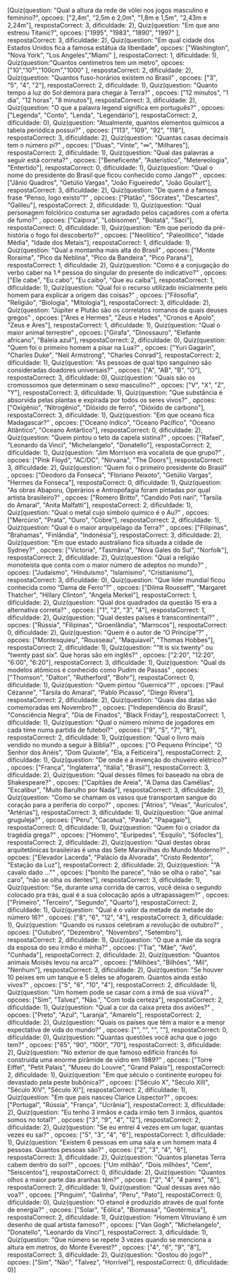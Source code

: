 [Quiz(question: "Qual a altura da rede de vôlei nos jogos masculino e feminino?", opcoes: ["2,4m", "2,5m e 2,0m", "1,8m e 1,5m", "2,43m e 2,24m"], respostaCorrect: 3, dificuldade: 2),
                          Quiz(question: "Em que ano estreou Titanic?", opcoes: ["1995", "1983", "1890", "1997" ], respostaCorrect: 3, dificuldade: 2),
                          Quiz(question: "Em qual cidade dos Estados Unidos fica a famosa estátua da liberdade", opcoes: ["Washington", "Nova York", "Los Angeles","Miami" ], respostaCorrect: 1, dificuldade: 1),
    Quiz(question:"Quantos centímetros tem um metro", opcoes: ["10","10³","100cm","1000"  ], respostaCorrect: 2, dificuldade: 2),
                          Quiz(question: "Quantos fuso-horários existem no Brasil" , opcoes: ["3", "5", "4", "2"], respostaCorrect: 2, dificuldade: 1),
                         Quiz(question: "Quanto tempo a luz do Sol demora para chegar à Terra?" , opcoes: ["12 minutos", "1 dia", "12 horas", "8 minutos"], respostaCorrect: 3, dificuldade: 2),
                         Quiz(question: "O que a palavra legend significa em português?" , opcoes: ["Legenda", "Conto", "Lenda", "Legendário"], respostaCorrect: 2, dificuldade: 0),
                         Quiz(question: "Atualmente, quantos elementos químicos a tabela periódica possui?" , opcoes: ["113", "109", "92", "118"], respostaCorrect: 3, dificuldade: 2),
                         Quiz(question: "Quantas casas decimais tem o número pi?" , opcoes: ["Duas", "Vinte", "∞", "Milhares"], respostaCorrect: 2, dificuldade: 1),
                         Quiz(question: "Qual das palavras a seguir está correta?" , opcoes: ["Beneficente", "Asteristico", "Metereologia", "Entertido"], respostaCorrect: 0, dificuldade: 1),
                         Quiz(question: "Qual o nome do presidente do Brasil que ficou conhecido como Jango?" , opcoes: ["Jânio Quadros", "Getúlio Vargas", "João Figueiredo", "João Goulart"], respostaCorrect: 3, dificuldade: 2),
                         Quiz(question: "De quem é a famosa frase “Penso, logo existo”?" , opcoes: ["Platão", "Sócrates", "Descartes", "Galileu"], respostaCorrect: 2, dificuldade: 1),
                         Quiz(question: "Qual personagem folclórico costuma ser agradado pelos caçadores com a oferta de fumo?" , opcoes: ["Caipora", "Lobisomen", "Boitatá", "Saci"], respostaCorrect: 0, dificuldade: 1),
                         Quiz(question: "Em que período da pré-história o fogo foi descoberto?" , opcoes: ["Neolítico", "Paleolítico", "Idade Média", "Idade dos Metais"], respostaCorrect: 1, dificuldade: 1),
                         Quiz(question: "Qual a montanha mais alta do Brasil" , opcoes: ["Monte Roraima", "Pico da Neblina", "Pico da Bandeira", "Pico Paraná"], respostaCorrect: 1, dificuldade: 2),
                         Quiz(question: "Como é a conjugação do verbo caber na 1.ª pessoa do singular do presente do indicativo?" , opcoes: ["Ele cabe", "Eu cabo", "Eu caibo", "Que eu caiba"], respostaCorrect: 1, dificuldade: 1),
                         Quiz(question: "Qual foi o recurso utilizado inicialmente pelo homem para explicar a origem das coisas?" , opcoes: ["Filosofia", "Religião", "Biologia", "Mitologia"], respostaCorrect: 3, dificuldade: 2),
                         Quiz(question: "Júpiter e Plutão são os correlatos romanos de quais deuses gregos" , opcoes: ["Ares e Hermes", "Zeus e Hades", "Cronos e Apolo", "Zeus e Ares"], respostaCorrect: 1, dificuldade: 1),
                         Quiz(question: "Qual o maior animal terrestre" , opcoes: ["Girafa", "Dinossauro", "Elefante africano", "Baleia azul"], respostaCorrect: 2, dificuldade: 0),
                         Quiz(question: "Quem foi o primeiro homem a pisar na Lua?" , opcoes: ["Yuri Gagarin", "Charles Duke", "Neil Armstrong", "Charles Conrad"], respostaCorrect: 2, dificuldade: 1),
                         Quiz(question: "As pessoas de qual tipo sanguíneo são consideradas doadores universais?" , opcoes: ["A", "AB", "B", "O"], respostaCorrect: 3, dificuldade: 0),
                         Quiz(question: "Quais são os cromossomos que determinam o sexo masculino?" , opcoes: ["V", "X", "Z", "Y"], respostaCorrect: 3, dificuldade: 1),
                         Quiz(question: "Que substância é absorvida pelas plantas e expirada por todos os seres vivos?" , opcoes: ["Oxigênio", "Nitrogênio", "Dióxido de ferro", "Dióxido de carbono"], respostaCorrect: 3, dificuldade: 1),
                         Quiz(question: "Em que oceano fica Madagascar?" , opcoes: ["Oceano índico", "Oceano Pacífico", "Oceano Atlântico", "Oceano Antártico"], respostaCorrect: 0, dificuldade: 2),
                         Quiz(question: "Quem pintou o teto da capela sistina?" , opcoes: ["Rafael", "Leonardo da Vinci", "Michelangelo", "Donatello"], respostaCorrect: 2, dificuldade: 1),
                         Quiz(question: "Jim Morrison era vocalista de que grupo?" , opcoes: ["Pink Floyd", "AC/DC", "Nirvana", "The Doors"], respostaCorrect: 3, dificuldade: 2),
                         Quiz(question: "Quem foi o primeiro presidente do Brasil" , opcoes: ["Deodoro da Fonseca", "Floriano Peixoto", "Getúlio Vargas", "Hermes da Fonseca"], respostaCorrect: 0, dificuldade: 1),
                         Quiz(question: "As obras Abaporu, Operários e Antropofagia foram pintadas por qual artista brasileiro?" , opcoes: ["Romero Britto", "Candido Poti nari", "Tarsila do Amaral", "Anita Malfatti"], respostaCorrect: 2, dificuldade: 1),
                         Quiz(question: "Qual o metal cujo símbolo químico é o Au?" , opcoes: ["Mercúrio", "Prata", "Ouro", "Cobre"], respostaCorrect: 2, dificuldade: 1),
                         Quiz(question: "Qual é o maior arquipélago da Terra?" , opcoes: ["Filipinas", "Brahamas", "Finlândia", "Indonésia"], respostaCorrect: 3, dificuldade: 2),
                         Quiz(question: "Em que estado australiano fica situada a cidade de Sydney?" , opcoes: ["Victoria", "Tasmânia", "Nova Gales do Sul", "Norfolk"], respostaCorrect: 2, dificuldade: 2),
                         Quiz(question: "Qual a religião monoteísta que conta com o maior número de adeptos no mundo?" , opcoes: ["Judaísmo", "Hinduísmo", "Islamismo", "Cristianismo"], respostaCorrect: 3, dificuldade: 0),
                         Quiz(question: "Que líder mundial ficou conhecida como “Dama de Ferro”?" , opcoes: ["Dilma Rousseff", "Margaret Thatcher", "Hillary Clinton", "Angela Merkel"], respostaCorrect: 1, dificuldade: 2), 
                         Quiz(question: "Qual dos quadrados da questão 15 era a alternativa correta?" , opcoes: ["1", "2", "3", "4"], respostaCorrect: 1, dificuldade: 2),
                         Quiz(question: "Qual destes países é transcontinental?" , opcoes: ["Rússia", "Filipinas", "Groenlândia", "Marrocos"], respostaCorrect: 0, dificuldade: 2),
                         Quiz(question: "Quem é o autor de “O Príncipe”?" , opcoes: ["Montesquieu", "Rousseau", "Maquiavel", "Thomas Hobbes"], respostaCorrect: 2, dificuldade: 1),
                         Quiz(question: "“It is six twenty" ou "twenty past six”. Que horas são em inglês?" , opcoes: ["2:20", "12:20", "6:00", "6:20"], respostaCorrect: 3, dificuldade: 1),
                         Quiz(question: "Qual ds modelos atômicos é conhecido como Pudim de Passas" , opcoes: ["Thomson", "Dalton", "Rutherford", "Bohr"], respostaCorrect: 0, dificuldade: 1),
                         Quiz(question: "Quem pintou "Guernica"?" , opcoes: ["Paul Cézanne", "Tarsila do Amaral", "Pablo Picasso", "Diego Rivera"], respostaCorrect: 2, dificuldade: 2),
                         Quiz(question: "Quais das datas são comemoradas em Novembro?" , opcoes: ["Independência do Brasil", "Consciência Negra", "Dia de Finados", "Black Friday"], respostaCorrect: 1, dificuldade: 1),
                         Quiz(question: "Qual o número mínimo de jogadores em cada time numa partida de futebol?" , opcoes: ["9", "5", "7", "8"], respostaCorrect: 2, dificuldade: 1),
                         Quiz(question: "Qual o livro mais vendido no mundo a seguir à Bíblia?" , opcoes: ["O Pequeno Príncipe", "O Senhor dos Anéis", "Dom Quixote", "Ela, a Feiticeira"], respostaCorrect: 2, dificuldade: 1),
                         Quiz(question: "De onde é a invenção do chuveiro elétrico?" , opcoes: ["França", "Inglaterra", "Itália", "Brasil"], respostaCorrect: 3, dificuldade: 2),
                         Quiz(question: "Qual desses filmes foi baseado na obra de Shakespeare?" , opcoes: ["Capitães de Areia", "A Dama das Camélias", "Excalibur", "Muito Barulho por Nada"], respostaCorrect: 3, dificuldade: 2),
                         Quiz(question: "Como se chamam os vasos que transportam sangue do coração para a periferia do corpo?" , opcoes: ["Átrios", "Veias", "Aurículos", "Artérias"], respostaCorrect: 3, dificuldade: 1),
                         Quiz(question: "Que animal gruguleja?" , opcoes: ["Peru", "Cacatua", "Pavão", "Papagaio"], respostaCorrect: 0, dificuldade: 1),
                         Quiz(question: "Quem foi o criador da tragédia grega?" , opcoes: ["Homero", "Eurípedes", "Ésquilo", "Sófocles"], respostaCorrect: 2, dificuldade: 2),
                         Quiz(question: "Qual destas obras arquitetônicas brasileiras é uma das Sete Maravilhas do Mundo Moderno?" , opcoes: ["Elevador Lacerda", "Palácio da Alvorada", "Cristo Redentor", "Estação da Luz"], respostaCorrect: 2, dificuldade: 2),
                         Quiz(question: "“A cavalo dado …”" , opcoes: ["bonito lhe parece", "não se olha o rabo", "sai caro", "não se olha os dentes"], respostaCorrect: 3, dificuldade: 1),
                         Quiz(question: "Se, durante uma corrida de carros, você deixa o segundo colocado pra trás, qual é a sua colocação após a ultrapassagem?" , opcoes: ["Primeiro", "Terceiro", "Segundo", "Quarto"], respostaCorrect: 2, dificuldade: 1),
                         Quiz(question: "Qual é o valor da metade da metade do número 16?" , opcoes: ["8", "6", "12", "4"], respostaCorrect: 3, dificuldade: 1),
                         Quiz(question: "Quando os russos celebram a revolução de outubro?" , opcoes: ["Outubro", "Dezembro", "Novembro", "Setembro"], respostaCorrect: 2, dificuldade: 1),
                         Quiz(question: "O que a mãe da sogra da esposa do seu irmão é minha?" , opcoes: ["Tia", "Mãe", "Avó", "Cunhada"], respostaCorrect: 2, dificuldade: 2),
                         Quiz(question: "Quantos animais Moisés levou na arca?" , opcoes: ["Milhões", "Bilhões", "Mil", "Nenhum"], respostaCorrect: 3, dificuldade: 2),
                         Quiz(question: "Se houver 10 peixes em um tanque e 5 deles se afogarem. Quantos ainda estão vivos?" , opcoes: ["5", "6", "10", "4"], respostaCorrect: 2, dificuldade: 1),
                         Quiz(question: "Um homem pode se casar com a irmã de sua viúva?" , opcoes: ["Sim", "Talvez", "Não.", "Com toda certeza"], respostaCorrect: 2, dificuldade: 1),
                         Quiz(question: "Qual a cor da caixa preta dos aviões?" , opcoes: ["Preto", "Azul", "Laranja", "Amarelo"], respostaCorrect: 2, dificuldade: 2),
                         Quiz(question: "Quais os países que têm a maior e a menor expectativa de vida do mundo?" , opcoes: ["", "", "", ""], respostaCorrect: 0, dificuldade: 0),
                         Quiz(question: "Quantas questões você acha que o jogo tem?" , opcoes: ["65", "90", "100!", "70"], respostaCorrect: 3, dificuldade: 2),
                         Quiz(question: "No exterior de que famoso edifício francês foi construída uma enorme pirâmide de vidro em 1989?" , opcoes: ["Torre Eiffel", "Petit Palais", "Museu do Louvre", "Grand Palais"], respostaCorrect: 2, dificuldade: 1),
                         Quiz(question: "Em que século o continente europeu foi devastado pela peste bubônica?" , opcoes: ["Século X", "Século XIII", "Século XIV", "Século XI"], respostaCorrect: 2, dificuldade: 1),
                         Quiz(question: "Em que país nasceu Clarice Lispector?" , opcoes: ["Portugal", "Rússia", "França", "Ucrânia"], respostaCorrect: 3, dificuldade: 2),
                         Quiz(question: "Eu tenho 3 irmãos e cada irmão tem 3 irmãos, quantos somos no total?" , opcoes: ["3", "9", "4", "12"], respostaCorrect: 2, dificuldade: 2),
                         Quiz(question: "Se eu entrei 4 vezes em um lugar, quantas vezes eu sai?" , opcoes: ["5", "3", "4", "6"], respostaCorrect: 1, dificuldade: 1),
                         Quiz(question: "Existem 6 pessoas em uma sala e um homem mata 4 pessoas. Quantos pessoas são?" , opcoes: ["2", "3", "4", "6"], respostaCorrect: 3, dificuldade: 2),
                         Quiz(question: "Quantos planetas Terra cabem dentro do sol?" , opcoes: ["Um milhão", "Dois milhões", "Cem", "Seiscentos"], respostaCorrect: 0, dificuldade: 2),
                         Quiz(question: "Quantos olhos a maior parte das aranhas têm?" , opcoes: ["2", "4", "4 pares", "6"], respostaCorrect: 2, dificuldade: 1),
                         Quiz(question: "Qual dessas aves não voa?" , opcoes: ["Pinguim", "Galinha", "Peru", "Pato"], respostaCorrect: 0, dificuldade: 0),
                         Quiz(question: "O etanol é produzido através de qual fonte de energia?" , opcoes: ["Solar", "Eólica", "Biomassa", "Geotérmica"], respostaCorrect: 2, dificuldade: 1),
                         Quiz(question: "Homem Vitruviano é um desenho de qual artista famoso?" , opcoes: ["Van Gogh", "Michelangelo", "Donatello", "Leonardo da Vinci"], respostaCorrect: 3, dificuldade: 1),
                         Quiz(question: "Que número se repete 3 vezes quando se menciona a altura em metros, do Monte Everest?" , opcoes: ["4", "6", "9", "8"], respostaCorrect: 3, dificuldade: 2),
                         Quiz(question: "Gostou do jogo?" , opcoes: ["Sim", "Não", "Talvez", "Horrível"], respostaCorrect: 0, dificuldade: 0)]

